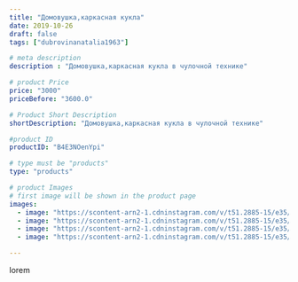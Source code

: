 ```yaml
---
title: "Домовушка,каркасная кукла"
date: 2019-10-26
draft: false
tags: ["dubrovinanatalia1963"]

# meta description
description : "Домовушка,каркасная кукла в чулочной технике"

# product Price
price: "3000"
priceBefore: "3600.0"

# Product Short Description
shortDescription: "Домовушка,каркасная кукла в чулочной технике"

#product ID
productID: "B4E3NOenYpi"

# type must be "products"
type: "products"

# product Images
# first image will be shown in the product page
images:
  - image: "https://scontent-arn2-1.cdninstagram.com/v/t51.2885-15/e35/73298313_428093277904849_7755660583014214201_n.jpg?se=7&tp=1&_nc_ht=scontent-arn2-1.cdninstagram.com&_nc_cat=101&_nc_ohc=fbCF04kxXfcAX9c1Hkx&oh=2345688067f507e5b062ed1cdd6c9dbc&oe=606A24CC&ig_cache_key=MjE2MzA5NjUyMDA0NDE3MzQyNg%3D%3D.2"
  - image: "https://scontent-arn2-1.cdninstagram.com/v/t51.2885-15/e35/73316278_257160098556121_512096894097482618_n.jpg?se=7&tp=1&_nc_ht=scontent-arn2-1.cdninstagram.com&_nc_cat=101&_nc_ohc=3thXlQNbxdcAX-trE3-&oh=562db1cda57249473193374925c7bf10&oe=606A8113&ig_cache_key=MjE2MzA5NjUyMDA2OTM0ODMyNw%3D%3D.2"
  - image: "https://scontent-arn2-1.cdninstagram.com/v/t51.2885-15/e35/71781236_507812503283653_1678663536176848038_n.jpg?se=7&tp=1&_nc_ht=scontent-arn2-1.cdninstagram.com&_nc_cat=101&_nc_ohc=xRwvl7b61pMAX867ErX&oh=a34978025fff0f1f493e5d2146ef4cfb&oe=606A11B8&ig_cache_key=MjE2MzA5NjUyMDA2MDk4NzAxMQ%3D%3D.2"
  - image: "https://scontent-arn2-1.cdninstagram.com/v/t51.2885-15/e35/75458018_2473702969415614_4411104976201735730_n.jpg?se=7&tp=1&_nc_ht=scontent-arn2-1.cdninstagram.com&_nc_cat=110&_nc_ohc=OKtZgEQJn-YAX8grNyt&oh=6a805665fba05785a46ed8804214760a&oe=606D36E0&ig_cache_key=MjE2MzA5NjUyMDA1MjU5MjkyOQ%3D%3D.2"

---
```

lorem
